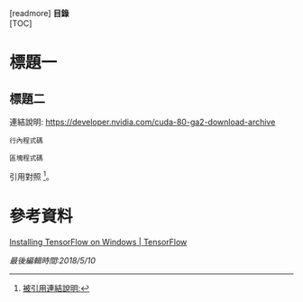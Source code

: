 [readmore]
**目錄**  
[TOC]
# 標題一

## 標題二
連結說明: <https://developer.nvidia.com/cuda-80-ga2-download-archive>

`行內程式碼`

```shell
區塊程式碼
```

引用對照 [^1]。

# 參考資料
[Installing TensorFlow on Windows | TensorFlow](https://www.tensorflow.org/install/install_windows)

[^1]: [被引用連結說明:](http://tieba.baidu.com/p/4565248851)

*最後編輯時間:2018/5/10*
<!--stackedit_data:
eyJoaXN0b3J5IjpbLTE4OTMxMzcwNTIsLTczNzY1MjU2OSwxOT
U5MjM0OTUsLTE3NjE2ODc0OTEsMTAxOTQ3MzE0OCw3MDU0NDUz
MTQsLTc1MjQwNTI0M119
-->